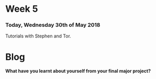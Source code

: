 # Week 5

### Today, Wednesday 30th of May 2018

Tutorials with Stephen and Tor.


# Blog


**What have you learnt about yourself from your final major project?**

